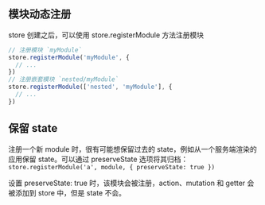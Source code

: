 
## 模块动态注册
store 创建之后，可以使用 store.registerModule 方法注册模块

```js
// 注册模块 `myModule`
store.registerModule('myModule', {
  // ...
})
// 注册嵌套模块 `nested/myModule`
store.registerModule(['nested', 'myModule'], {
  // ...
})
```

## 保留 state
注册一个新 module 时，很有可能想保留过去的 state，例如从一个服务端渲染的应用保留 state。可以通过 preserveState 选项将其归档：`store.registerModule('a', module, { preserveState: true })`

设置 preserveState: true 时，该模块会被注册，action、mutation 和 getter 会被添加到 store 中，但是 state 不会。